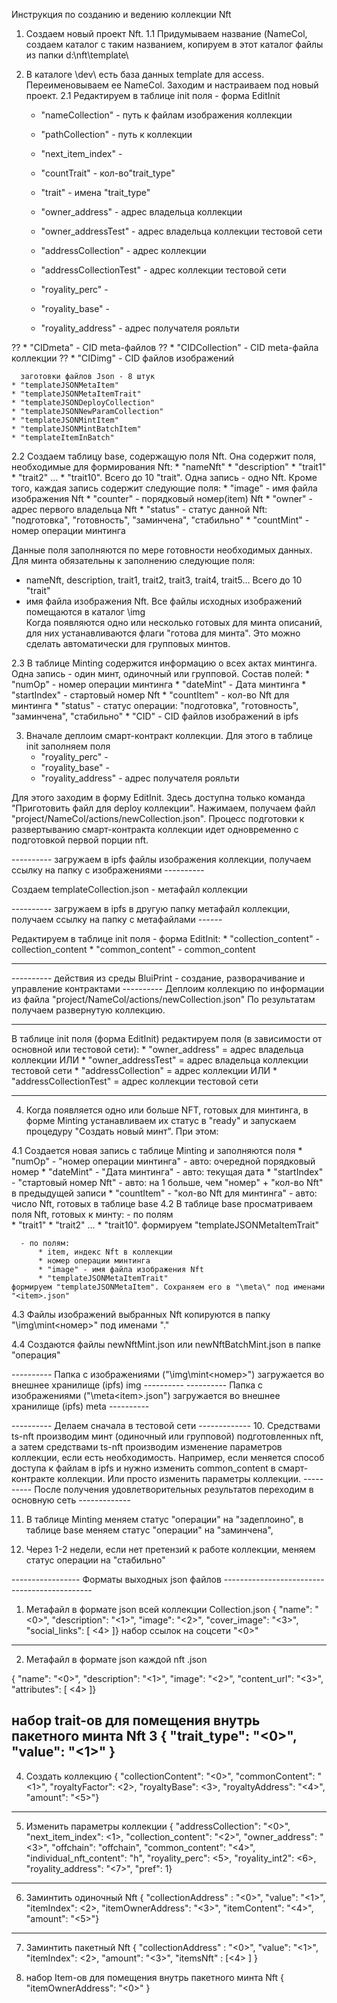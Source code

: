 Инструкция по созданию и ведению коллекции Nft

1. Создаем новый проект Nft.
  1.1 Придумываем название (NameCol, создаем каталог с таким названием, копируем в этот каталог файлы из папки d:\nft\template\

2. В каталоге \dev\ есть база данных template для access. Переименовываем ее NameCol. Заходим и настраиваем под новый проект.
  2.1 Редактируем в таблице init поля - форма EditInit
	* "nameCollection" - путь к файлам изображения коллекции
	* "pathCollection" - путь к коллекции
	* "next_item_index" - 
	* "countTrait" - кол-во"trait_type"
	* "trait" - имена "trait_type"
	* "owner_address" - адрес владельца коллекции
	* "owner_addressTest" - адрес владельца коллекции тестовой сети
	* "addressCollection" - адрес коллекции
	* "addressCollectionTest" - адрес коллекции тестовой сети

	* "royality_perc" - 
	* "royality_base" - 
	* "royality_address" - адрес получателя рояльти

??	* "CIDmeta" - CID meta-файлов
??	* "CIDCollection" - CID meta-файла коллекции
??	* "CIDimg" - CID файлов изображений

	  заготовки файлов Json - 8 штук
	* "templateJSONMetaItem"
	* "templateJSONMetaItemTrait"
	* "templateJSONDeployCollection"
	* "templateJSONNewParamCollection"
	* "templateJSONMintItem"
	* "templateJSONMintBatchItem"
	* "templateItemInBatch"

  
  2.2 Создаем таблицу base, содержащую поля Nft. Она содержит поля, необходимые для формирования Nft:
	* "nameNft"
	* "description"
	* "trait1"
	* "trait2"
	...
	* "trait10". Всего до 10 "trait". Одна запись - одно Nft.
	Кроме того, каждая запись содержит следующие поля:
	* "image" - имя файла изображения Nft
	* "counter" - порядковый номер(item) Nft
	* "owner" - адрес первого владельца Nft
	* "status" - статус данной Nft: "подготовка", "готовность",  "заминчена", "стабильно" 
	* "countMint" - номер операции минтинга
	
  Данные поля заполняются по мере готовности необходимых данных.
  Для минта обязательны к заполнению следующие поля:
  - nameNft, description, trait1, trait2, trait3, trait4, trait5... Всего до 10 "trait"
  - имя файла изображения Nft. Все файлы исходных изображений помещаются в каталог \img\
    Когда появляются одно или несколько готовых для минта описаний, для них устанавливаются флаги "готова для минта". Это можно сделать автоматически для групповых минтов.
  
  2.3 В таблице Minting содержится информацию о всех актах минтинга. Одна запись - один минт, одиночный или групповой.
      Состав полей:
	* "numOp" -  номер операции минтинга
	* "dateMint" -  Дата минтинга
	* "startIndex" -  стартовый номер Nft
	* "countItem" -  кол-во Nft для минтинга
	* "status" -  статус операции: "подготовка", "готовность",  "заминчена", "стабильно" 
	* "CID" -  CID файлов изображений в ipfs

3. Вначале деплоим смарт-контракт коллекции. Для этого в таблице init заполняем поля
	* "royality_perc" - 
	* "royality_base" - 
	* "royality_address" - адрес получателя рояльти

Для этого заходим в  форму EditInit. Здесь доступна только команда "Приготовить файл для deploy коллекции". Нажимаем, получаем файл "project/NameCol/actions/newCollection.json".
Процесс подготовки к развертыванию смарт-контракта коллекции идет одновременно с подготовкой первой порции nft.

---------- загружаем в ipfs файлы изображения коллекции, получаем ссылку на папку с изображениями  ----------

Создаем templateCollection.json - метафайл коллекции

---------- загружаем в ipfs в другую папку метафайл коллекции, получаем ссылку на папку с метафайлами  ------

Редактируем в таблице init поля - форма EditInit:
	* "collection_content" - collection_content
	* "common_content" - common_content 

----------   ----------

---------- действия из среды BluiPrint - создание, разворачивание и управление контрактами ----------
Деплоим коллекцию по информации из файла "project/NameCol/actions/newCollection.json"
По результатам получаем развернутую коллекцию.
----------   ----------

В таблице init поля (форма EditInit) редактируем поля (в зависимости от основной или тестовой сети):
	* "owner_address" = адрес владельца коллекции   ИЛИ 	* "owner_addressTest" = адрес владельца коллекции тестовой сети
	* "addressCollection" = адрес коллекции         ИЛИ     * "addressCollectionTest" = адрес коллекции тестовой сети
----------   ----------

  4. Когда появляется одно или больше NFT, готовых для минтинга, в форме Minting устанавливаем их статус в "ready" и запускаем процедуру "Создать новый минт". При этом:
  
  4.1 Создается новая запись с таблице Minting и заполняются поля 
      * "numOp" - "номер операции минтинга"     - авто: очередной порядковый номер
	  * "dateMint" - "Дата минтинга"               - авто: текущая дата
	  * "startIndex" - "стартовый номер Nft"         - авто: на 1 больше, чем "номер"  + "кол-во Nft" в предыдущей записи
	  * "countItem" - "кол-во Nft для минтинга"     - авто: число Nft, готовых в таблице base
  4.2 В таблице base просматриваем поля Nft, готовых к минту:
	  -  по полям 	
			* "trait1"
			* "trait2"
			...
			* "trait10".
		формируем "templateJSONMetaItemTrait"

      - по полям:
		  * item, индекс Nft в коллекции 
		  * номер операции минтинга
		  * "image" - имя файла изображения Nft	  
		  * "templateJSONMetaItemTrait"
	формируем "templateJSONMetaItem". Сохраняем его в "\meta\" под именами "<item>.json"
	
  4.3 Файлы изображений выбранных Nft копируются в папку "\img\mint<номер>\" под именами "<item>.<scrext>"
  
  4.4 Создаются файлы newNftMint.json или newNftBatchMint.json в папке "операция<numOp>"

---------- Папка с изображениями ("\img\mint<номер>\") загружается во внешнее хранилище (ipfs) img ----------
---------- Папка с изображениями ("\meta\<item>.json") загружается во внешнее хранилище (ipfs) meta ----------


---------- Делаем сначала в тестовой сети -------------
10. Средствами ts-nft производим минт (одиночный или групповой) подготовленных nft, а затем средствами ts-nft производим изменение параметров коллекции, если есть необходимость. Например, если меняется способ доступа к файлам в ipfs и нужно изменить common_content в смарт-контракте коллекции. Или просто изменить параметры коллекции.
---------- После получения удовлетворительных результатов переходим в основную сеть -------------

11. В таблице Minting меняем статус "операции" на "задеплоино", в таблице base меняем статус "операции" на "заминчена",

12. Через 1-2 недели, если нет претензий к работе коллекции, меняем статус операции на "стабильно" 


----------------- Форматы выходных json файлов ---------------------------------------------

1. Метафайл в формате json всей коллекции Collection.json
{  "name": "<0>",  "description": "<1>",  "image": "<2>",  "cover_image": "<3>",  "social_links": [    <4>  ]}
набор ссылок на соцсети
"<0>"
--------------------------------------------------------------
2. Метафайл в формате json каждой nft <item>.json

{  "name": "<0>",  "description": "<1>",  "image": "<2>",  "content_url": "<3>",  "attributes": [    <4>  ]}

набор trait-ов для помещения внутрь пакетного минта Nft
3
    {      "trait_type": "<0>",      "value": "<1>"    }
--------------------------------------------------------------
4. Создать коллекцию
{  "collectionContent": "<0>",  "commonContent": "<1>",  "royaltyFactor": <2>,  "royaltyBase": <3>,  "royaltyAddress": "<4>",  "amount": "<5>"}

--------------------------------------------------------------
5. Изменить параметры коллекции
{  "addressCollection": "<0>",  "next_item_index": <1>,  "collection_content": "<2>",  "owner_address": "<3>",  "offchain": "offchain",  "common_content": "<4>",  "individual_nft_content": "h",  "royality_perc": <5>,  "royality_int2": <6>,  "royality_address": "<7>",  "pref": 1}

--------------------------------------------------------------
6. Заминтить одиночный Nft
{    "collectionAddress" : "<0>",    "value": "<1>",    "itemIndex": <2>,    "itemOwnerAddress": "<3>",    "itemContent": "<4>",    "amount": "<5>"}

--------------------------------------------------------------
7. Заминтить пакетный Nft
{    "collectionAddress" : "<0>",    "value": "<1>",    "itemIndex": <2>,    "amount": "<3>",    "itemsNft" : [<4>    ]  }

8. набор Item-ов для помещения внутрь пакетного минта Nft
      {        "itemOwnerAddress": "<0>"      }












